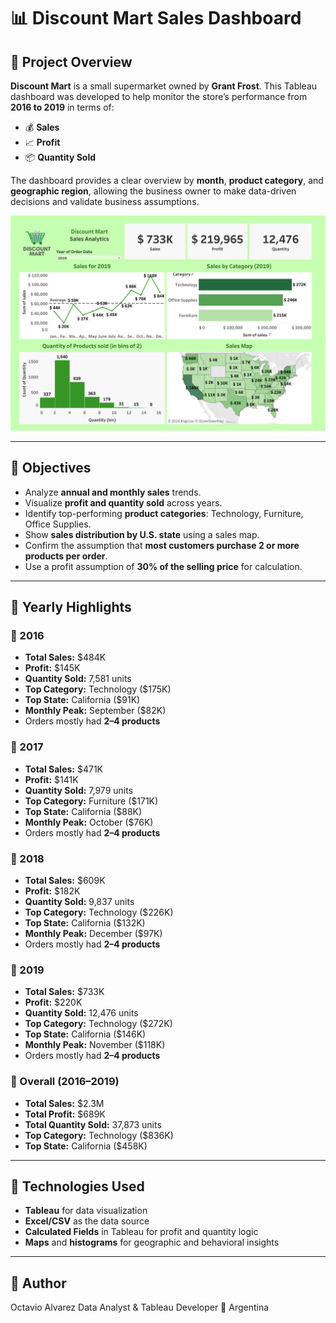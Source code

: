 # 📊 Discount Mart Sales Dashboard

## 🛒 Project Overview

**Discount Mart** is a small supermarket owned by **Grant Frost**. This Tableau dashboard was developed to help monitor the store’s performance from **2016 to 2019** in terms of:

- 💰 **Sales**
- 📈 **Profit**
- 📦 **Quantity Sold**

The dashboard provides a clear overview by **month**, **product category**, and **geographic region**, allowing the business owner to make data-driven decisions and validate business assumptions.

<img src="Imagenes/dashboard.png" alt="Descripción de la imagen" width="600">


---

## 🎯 Objectives

- Analyze **annual and monthly sales** trends.
- Visualize **profit and quantity sold** across years.
- Identify top-performing **product categories**: Technology, Furniture, Office Supplies.
- Show **sales distribution by U.S. state** using a sales map.
- Confirm the assumption that **most customers purchase 2 or more products per order**.
- Use a profit assumption of **30% of the selling price** for calculation.

---

## 📅 Yearly Highlights

### 🔹 2016
- **Total Sales:** \$484K  
- **Profit:** \$145K  
- **Quantity Sold:** 7,581 units  
- **Top Category:** Technology (\$175K)  
- **Top State:** California (\$91K)  
- **Monthly Peak:** September (\$82K)  
- Orders mostly had **2–4 products**

### 🔹 2017
- **Total Sales:** \$471K  
- **Profit:** \$141K  
- **Quantity Sold:** 7,979 units  
- **Top Category:** Furniture (\$171K)  
- **Top State:** California (\$88K)  
- **Monthly Peak:** October (\$76K)  
- Orders mostly had **2–4 products**

### 🔹 2018
- **Total Sales:** \$609K  
- **Profit:** \$182K  
- **Quantity Sold:** 9,837 units  
- **Top Category:** Technology (\$226K)  
- **Top State:** California (\$132K)  
- **Monthly Peak:** December (\$97K)  
- Orders mostly had **2–4 products**

### 🔹 2019
- **Total Sales:** \$733K  
- **Profit:** \$220K  
- **Quantity Sold:** 12,476 units  
- **Top Category:** Technology (\$272K)  
- **Top State:** California (\$146K)  
- **Monthly Peak:** November (\$118K)  
- Orders mostly had **2–4 products**

### 🔹 Overall (2016–2019)
- **Total Sales:** \$2.3M  
- **Total Profit:** \$689K  
- **Total Quantity Sold:** 37,873 units  
- **Top Category:** Technology (\$836K)  
- **Top State:** California (\$458K)

---

## 📍 Technologies Used

- **Tableau** for data visualization
- **Excel/CSV** as the data source
- **Calculated Fields** in Tableau for profit and quantity logic
- **Maps** and **histograms** for geographic and behavioral insights


---

## 📢 Author
  Octavio Alvarez
  Data Analyst & Tableau Developer
  📍 Argentina
  
